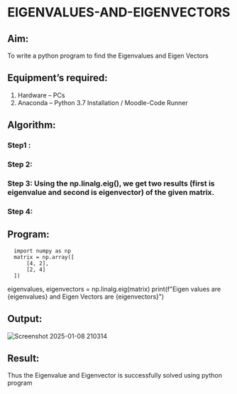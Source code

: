 # EIGENVALUES-AND-EIGENVECTORS
## Aim:
To write a python program to find the Eigenvalues and Eigen Vectors
## Equipment’s required:
1. 	Hardware – PCs
2. 	Anaconda – Python 3.7 Installation / Moodle-Code Runner
## Algorithm:
### Step1 : 
### Step 2: 
### Step 3: Using the np.linalg.eig(),  we get two results (first is eigenvalue and second is eigenvector) of the given matrix.
### Step 4: 

## Program:
~~~
  import numpy as np
  matrix = np.array([
      [4, 2],
      [2, 4]
  ])
~~~
eigenvalues, eigenvectors = np.linalg.eig(matrix)
print(f"Eigen values are {eigenvalues} and Eigen Vectors are {eigenvectors}")

## Output:
![Screenshot 2025-01-08 210314](https://github.com/user-attachments/assets/b64631e2-7601-4491-9796-0c94d81ada42)

## Result:
Thus the Eigenvalue and Eigenvector is successfully solved using python program

